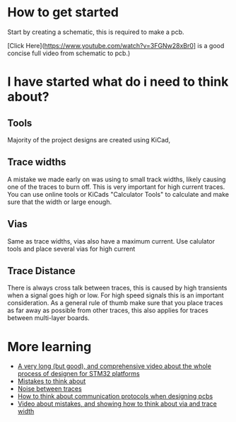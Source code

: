 # How to get started

Start by creating a schematic, this is required to make a pcb. 

[Click Here](https://www.youtube.com/watch?v=3FGNw28xBr0] is a good concise full video from schematic to pcb.)

# I have started what do i need to think about?

## Tools

Majority of the project designs are created using KiCad, 

## Trace widths
A mistake we made early on was using to small track widths, likely causing one of the traces to burn off. 
This is very important for high current traces. You can use online tools or KiCads "Calculator Tools" to calculate and make sure that the width or large enough.

## Vias

Same as trace widths, vias also have a maximum current. Use calulator tools and place several vias for high current 

## Trace Distance

There is always cross talk between traces, this is caused by high transients when a signal goes high or low. For high speed signals this is an important consideration. As a general rule of thumb make sure that you place traces as far away as possible from other traces, this also applies for traces between multi-layer boards.

# More learning

* [A very long (but good), and comprehensive video about the whole process of designen for STM32 platforms](https://youtu.be/14_jh3nLSsU)
* [Mistakes to think about](https://www.youtube.com/watch?v=hkSad4n76Lc)
* [Noise between traces](https://www.youtube.com/watch?v=67mRFXSbCw0) 
* [How to think about communication protocols when designing pcbs](https://www.youtube.com/watch?v=eheh938ESU0)
* [Video about mistakes, and showing how to think about via and trace width](https://www.youtube.com/watch?v=D0X76Kbf8fQ)